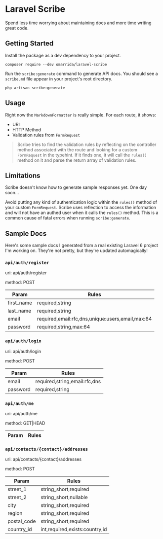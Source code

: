 # Laravel Scribe
Spend less time worrying about maintaining docs and more time writing great code.

## Getting Started
Install the package as a dev dependency to your project.

```
composer require --dev omarrida/laravel-scribe
```

Run  the `scribe:generate` command to generate API docs. You should see a `scribe.md` file appear in your project's root directory.

```
php artisan scribe:generate
```

## Usage
Right now the `MarkdownFormatter` is really simple. For each route, it shows:
- URI
- HTTP Method
- Validation rules from `FormRequest`

> Scribe tries to find the validation rules by reflecting on the controller method associated with the route and looking for a custom `FormRequest` in the typehint. If it finds one, it will call the `rules()` method on it and parse the return array of validation rules.

## Limitations
Scribe doesn't know how to generate sample responses yet. One day soon...

Avoid putting any kind of authentication logic within the `rules()` method of your custom `FormRequest`. Scribe uses reflection to access the information and will not have an authed user when it calls  the `rules()` method. This is a common cause of fatal errors when running `scribe:generate`.

## Sample Docs
Here's some sample docs I generated from a real existing Laravel 6 project I'm working on. They're not pretty, but they're updated automagically!

### `api/auth/register`
uri: api/auth/register

method: POST

| Param | Rules |
| ---- | ---- |
|first_name|required,string|
|last_name|required,string|
|email|required,email:rfc,dns,unique:users,email,max:64|
|password|required,string,max:64|

### `api/auth/login`
uri: api/auth/login

method: POST

| Param | Rules |
| ---- | ---- |
|email|required,string,email:rfc,dns|
|password|required,string|

### `api/auth/me`
uri: api/auth/me

method: GET|HEAD

| Param | Rules |
| ---- | ---- |

### `api/contacts/{contact}/addresses`
uri: api/contacts/{contact}/addresses

method: POST

| Param | Rules |
| ---- | ---- |
|street_1|string_short,required|
|street_2|string_short,nullable|
|city|string_short,required|
|region|string_short,required|
|postal_code|string_short,required|
|country_id|int,required,exists:country,id|

